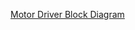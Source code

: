 [Motor Driver Block Diagram](https://app.diagrams.net/#G1XCg9Iu6Xm7wpTimUf9Nowy4nGwH4FNay#%7B%22pageId%22%3A%22VlMKs95NnjJBCxzZLcve%22%7D)
